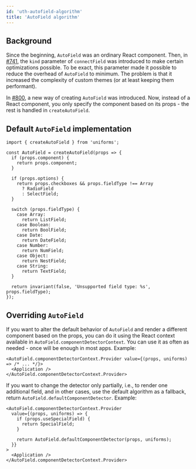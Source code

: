 ```yaml
---
id: 'uth-autofield-algorithm'
title: 'AutoField algorithm'
---
```


## Background

Since the beginning, `AutoField` was an ordinary React component. Then, in [\#741](https://github.com/vazco/uniforms/issues/741), the `kind` parameter of `connectField` was introduced to make certain optimizations possible. To be exact, this parameter made it possible to reduce the overhead of `AutoField` to minimum. The problem is that it increased the complexity of custom themes (or at least keeping them performant).

In [\#800](https://github.com/vazco/uniforms/issues/800), a new way of creating `AutoField` was introduced. Now, instead of a React component, you only specify the component based on its props - the rest is handled in `createAutoField`.

## Default `AutoField` implementation

```tsx
import { createAutoField } from 'uniforms';

const AutoField = createAutoField(props => {
  if (props.component) {
    return props.component;
  }

  if (props.options) {
    return props.checkboxes && props.fieldType !== Array
      ? RadioField
      : SelectField;
  }

  switch (props.fieldType) {
    case Array:
      return ListField;
    case Boolean:
      return BoolField;
    case Date:
      return DateField;
    case Number:
      return NumField;
    case Object:
      return NestField;
    case String:
      return TextField;
  }

  return invariant(false, 'Unsupported field type: %s', props.fieldType);
});
```

## Overriding `AutoField`

If you want to alter the default behavior of `AutoField` and render a different component based on the props, you can do it using the React context available in `AutoField.componentDetectorContext`. You can use it as often as needed - once will be enough in most apps. Example:

```tsx
<AutoField.componentDetectorContext.Provider value={(props, uniforms) => /* ... */}>
  <Application />
</AutoField.componentDetectorContext.Provider>
```

If you want to change the detector only partially, i.e., to render one additional field, and in other cases, use the default algorithm as a fallback, return `AutoField.defaultComponentDetector`. Example:

```tsx
<AutoField.componentDetectorContext.Provider
  value={(props, uniforms) => {
    if (props.useSpecialField) {
      return SpecialField;
    }

    return AutoField.defaultComponentDetector(props, uniforms);
  }}
>
  <Application />
</AutoField.componentDetectorContext.Provider>
```
